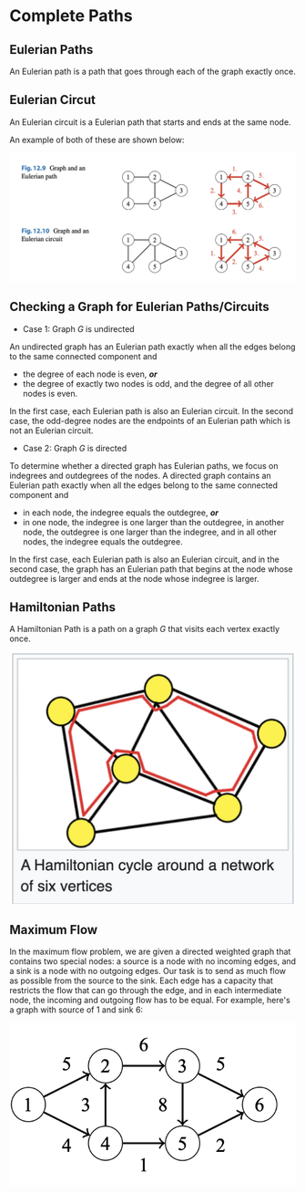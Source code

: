 # Complete Paths

## Eulerian Paths

An Eulerian path is a path that goes through each of the graph exactly once.

## Eulerian Circut

An Eulerian circuit is a Eulerian path that starts and ends at the same node.

An example of both of these are shown below:

![Image](resources/complete-paths/ex.png)

## Checking a Graph for Eulerian Paths/Circuits

-   Case 1: Graph $G$ is undirected

An undirected graph has an Eulerian path exactly when all the edges belong to
the same connected component and

-   the degree of each node is even, **_or_**
-   the degree of exactly two nodes is odd, and the degree of all other nodes is even.

In the first case, each Eulerian path is also an Eulerian circuit. In the second case, the odd-degree nodes are the endpoints of an Eulerian path which is not an Eulerian circuit.

-   Case 2: Graph $G$ is directed

To determine whether a directed graph has Eulerian paths, we focus on indegrees and outdegrees of the nodes. A directed graph contains an Eulerian path exactly when all the edges belong to the same connected component and

-   in each node, the indegree equals the outdegree, **_or_**
-   in one node, the indegree is one larger than the outdegree, in another node, the outdegree is one larger than the indegree, and in all other nodes, the indegree equals the outdegree.

In the first case, each Eulerian path is also an Eulerian circuit, and in the second
case, the graph has an Eulerian path that begins at the node whose outdegree is larger
and ends at the node whose indegree is larger.

## Hamiltonian Paths

A Hamiltonian Path is a path on a graph $G$ that visits each vertex exactly once.

![Image](resources/complete-paths/ham-ex.png)

## Maximum Flow

In the maximum flow problem, we are given a directed weighted graph that contains two special nodes: a source is a node with no incoming edges, and a sink is a node with no outgoing edges. Our task is to send as much flow as possible from the source to the sink. Each edge has a capacity that restricts the flow that can go through the edge, and in each intermediate node, the incoming and outgoing flow has to be equal. For example, here's a graph with source of $1$ and sink $6$:

![Image](resources/complete-paths/mflow.png)
